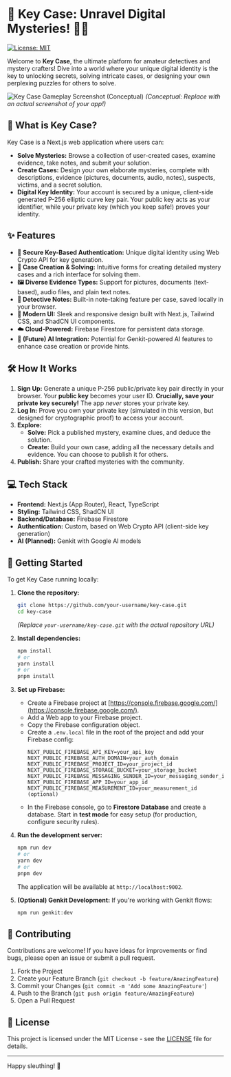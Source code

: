 
# 🔑 Key Case: Unravel Digital Mysteries! 🕵️‍♂️

[![License: MIT](https://img.shields.io/badge/License-MIT-blue.svg)](https://opensource.org/licenses/MIT)

Welcome to **Key Case**, the ultimate platform for amateur detectives and mystery crafters! Dive into a world where your unique digital identity is the key to unlocking secrets, solving intricate cases, or designing your own perplexing puzzles for others to solve.

![Key Case Gameplay Screenshot (Conceptual)](https://picsum.photos/seed/keycaseapp/800/400?data-ai-hint=mystery%20game)
*(Conceptual: Replace with an actual screenshot of your app!)*

## 🚀 What is Key Case?

Key Case is a Next.js web application where users can:

*   **Solve Mysteries:** Browse a collection of user-created cases, examine evidence, take notes, and submit your solution.
*   **Create Cases:** Design your own elaborate mysteries, complete with descriptions, evidence (pictures, documents, audio, notes), suspects, victims, and a secret solution.
*   **Digital Key Identity:** Your account is secured by a unique, client-side generated P-256 elliptic curve key pair. Your public key acts as your identifier, while your private key (which you keep safe!) proves your identity.

## ✨ Features

*   **🔐 Secure Key-Based Authentication:** Unique digital identity using Web Crypto API for key generation.
*   **🧩 Case Creation & Solving:** Intuitive forms for creating detailed mystery cases and a rich interface for solving them.
*   **🖼️ Diverse Evidence Types:** Support for pictures, documents (text-based), audio files, and plain text notes.
*   **📝 Detective Notes:** Built-in note-taking feature per case, saved locally in your browser.
*   **🎨 Modern UI:** Sleek and responsive design built with Next.js, Tailwind CSS, and ShadCN UI components.
*   **☁️ Cloud-Powered:** Firebase Firestore for persistent data storage.
*   **🤖 (Future) AI Integration:** Potential for Genkit-powered AI features to enhance case creation or provide hints.

## 🛠️ How It Works

1.  **Sign Up:** Generate a unique P-256 public/private key pair directly in your browser. Your **public key** becomes your user ID. **Crucially, save your private key securely!** The app *never* stores your private key.
2.  **Log In:** Prove you own your private key (simulated in this version, but designed for cryptographic proof) to access your account.
3.  **Explore:**
    *   **Solve:** Pick a published mystery, examine clues, and deduce the solution.
    *   **Create:** Build your own case, adding all the necessary details and evidence. You can choose to publish it for others.
4.  **Publish:** Share your crafted mysteries with the community.

## 💻 Tech Stack

*   **Frontend:** Next.js (App Router), React, TypeScript
*   **Styling:** Tailwind CSS, ShadCN UI
*   **Backend/Database:** Firebase Firestore
*   **Authentication:** Custom, based on Web Crypto API (client-side key generation)
*   **AI (Planned):** Genkit with Google AI models

## 🚀 Getting Started

To get Key Case running locally:

1.  **Clone the repository:**
    ```bash
    git clone https://github.com/your-username/key-case.git 
    cd key-case
    ```
    *(Replace `your-username/key-case.git` with the actual repository URL)*

2.  **Install dependencies:**
    ```bash
    npm install
    # or
    yarn install
    # or
    pnpm install
    ```

3.  **Set up Firebase:**
    *   Create a Firebase project at [https://console.firebase.google.com/](https://console.firebase.google.com/).
    *   Add a Web app to your Firebase project.
    *   Copy the Firebase configuration object.
    *   Create a `.env.local` file in the root of the project and add your Firebase config:
        ```env
        NEXT_PUBLIC_FIREBASE_API_KEY=your_api_key
        NEXT_PUBLIC_FIREBASE_AUTH_DOMAIN=your_auth_domain
        NEXT_PUBLIC_FIREBASE_PROJECT_ID=your_project_id
        NEXT_PUBLIC_FIREBASE_STORAGE_BUCKET=your_storage_bucket
        NEXT_PUBLIC_FIREBASE_MESSAGING_SENDER_ID=your_messaging_sender_id
        NEXT_PUBLIC_FIREBASE_APP_ID=your_app_id
        NEXT_PUBLIC_FIREBASE_MEASUREMENT_ID=your_measurement_id (optional)
        ```
    *   In the Firebase console, go to **Firestore Database** and create a database. Start in **test mode** for easy setup (for production, configure security rules).

4.  **Run the development server:**
    ```bash
    npm run dev
    # or
    yarn dev
    # or
    pnpm dev
    ```
    The application will be available at `http://localhost:9002`.

5.  **(Optional) Genkit Development:**
    If you're working with Genkit flows:
    ```bash
    npm run genkit:dev
    ```

## 🤝 Contributing

Contributions are welcome! If you have ideas for improvements or find bugs, please open an issue or submit a pull request.

1.  Fork the Project
2.  Create your Feature Branch (`git checkout -b feature/AmazingFeature`)
3.  Commit your Changes (`git commit -m 'Add some AmazingFeature'`)
4.  Push to the Branch (`git push origin feature/AmazingFeature`)
5.  Open a Pull Request

## 📜 License

This project is licensed under the MIT License - see the [LICENSE](LICENSE) file for details.

---

Happy sleuthing! 🔎
